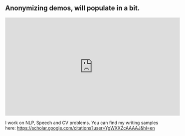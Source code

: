 ## Anonymizing demos, will populate in a bit.

<iframe width="560" height="315" src="https://youtu.be/5HQAaUHMpzc" frameborder="0" allow="accelerometer; autoplay; encrypted-media; gyroscope; picture-in-picture" allowfullscreen></iframe>

I work on NLP, Speech and CV problems. You can find my writing samples here: https://scholar.google.com/citations?user=YgWXXZcAAAAJ&hl=en



